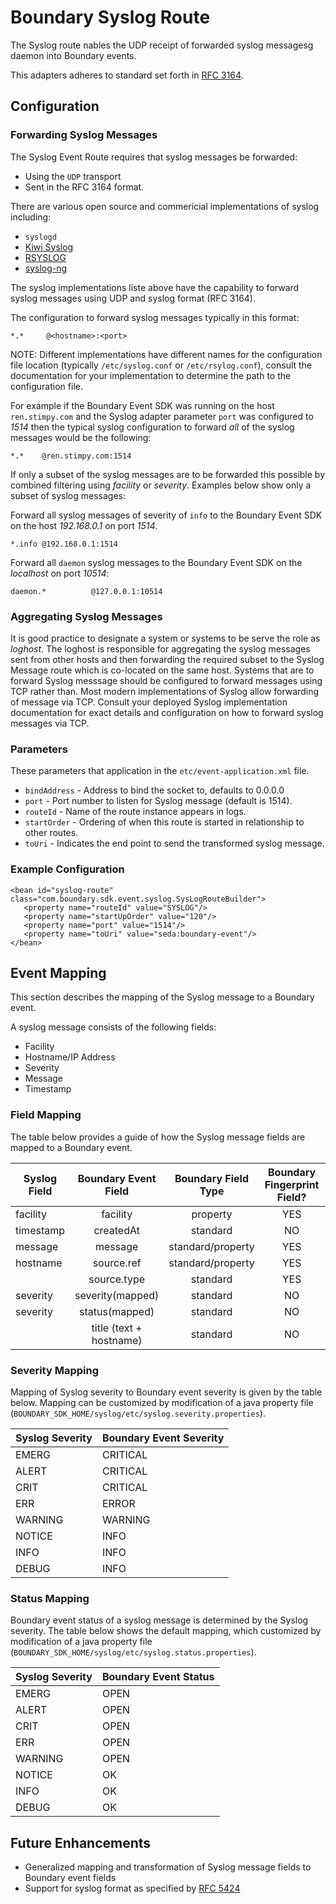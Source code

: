 Boundary Syslog Route
=====================

The Syslog route nables the UDP receipt of forwarded syslog messagesg daemon into Boundary events.

This adapters adheres to standard set forth in [RFC 3164](http://tools.ietf.org/html/rfc3164).

Configuration
-------------

### Forwarding Syslog Messages

The Syslog Event Route requires that syslog messages be forwarded:

* Using the `UDP` transport
* Sent in the RFC 3164 format.

There are various open source and commericial implementations of syslog including:

* `syslogd`
* [Kiwi Syslog](http://www.kiwisyslog.com)
* [RSYSLOG](http://www.rsyslog.com)
* [syslog-ng](http://www.syslog-ng.org)

The syslog implementations liste above have the capability to forward syslog messages using UDP and syslog format (RFC 3164).

The configuration to forward syslog messages typically in this format:

```
*.*     @<hostname>:<port>

```

NOTE: Different implementations have different names for the configuration file location (typically `/etc/syslog.conf` or `/etc/rsylog.conf`),
consult the documentation for your implementation to determine the path to the configuration file.

For example if the Boundary Event SDK was running on the host `ren.stimpy.com` and the Syslog adapter parameter `port` was configured to _1514_
then the typical syslog configuration to forward _all_ of the syslog messages would be the following:

```
*.*    @ren.stimpy.com:1514
```

If only a subset of the syslog messages are to be forwarded this possible by combined filtering using _facility_ or _severity_. Examples below
show only a subset of syslog messages:

Forward all syslog messages of severity of `info` to the Boundary Event SDK on the host _192.168.0.1_ on port _1514_.

```
*.info @192.168.0.1:1514
```

Forward all `daemon` syslog messages to the Boundary Event SDK on the _localhost_ on port _10514_:

```
daemon.*          @127.0.0.1:10514
```
### Aggregating Syslog Messages

It is good practice to designate a system or systems to be serve the role as _loghost_. The loghost
is responsible for aggregating the syslog messages sent from other hosts and then forwarding the required
subset to the Syslog Message route which is co-located on the same host.
Systems that are to forward Syslog messsage should be configured to forward messages using
TCP rather than. Most modern implementations of Syslog allow forwarding of message via TCP. Consult your
deployed Syslog implementation documentation for exact details and configuration on how to forward syslog messages via TCP.

### Parameters

These parameters that application in the `etc/event-application.xml` file.

* `bindAddress` - Address to bind the socket to, defaults to 0.0.0.0
* `port` - Port number to listen for Syslog message (default is 1514).
* `routeId` - Name of the route instance appears in logs.
* `startOrder` - Ordering of when this route is started in relationship to other routes.
* `toUri` - Indicates the end point to send the transformed syslog message.

### Example Configuration
```
<bean id="syslog-route" class="com.boundary.sdk.event.syslog.SysLogRouteBuilder">
   <property name="routeId" value="SYSLOG"/>
   <property name="startUpOrder" value="120"/>
   <property name="port" value="1514"/>
   <property name="toUri" value="seda:boundary-event"/>
</bean>
```

Event Mapping
----------------------------------------
This section describes the mapping of the Syslog message to a Boundary event.

A syslog message consists of the following fields:

* Facility
* Hostname/IP Address
* Severity
* Message
* Timestamp

### Field Mapping

The table below provides a guide of how the Syslog message fields are mapped to a Boundary event.

|Syslog Field  |Boundary Event Field     |Boundary Field Type|Boundary Fingerprint Field?|Boundary Tag?|
|--------------|:-----------------------:|:-----------------:|:-------------------------:|:-----------:|
|facility      | facility                | property          | YES                       | YES         |
|timestamp     | createdAt               | standard          | NO                        | NO          |
|message       | message                 | standard/property | YES                       | NO          |
|hostname      | source.ref              | standard/property | YES                       | YES         |
|              | source.type             | standard          | YES                       | YES         |
|severity      | severity(mapped)        | standard          | NO                        | NO          |
|severity      | status(mapped)          | standard          | NO                        | NO          |
|              | title (text + hostname) | standard          | NO                        | NO          |


### Severity Mapping
Mapping of Syslog severity to Boundary event severity is given by the table below. Mapping can be customized by modification of a
java property file (`BOUNDARY_SDK_HOME/syslog/etc/syslog.severity.properties`).

|Syslog Severity|Boundary Event Severity|
|---------------|-----------------------|
|EMERG          |CRITICAL               |
|ALERT          |CRITICAL               |
|CRIT           |CRITICAL               |
|ERR            |ERROR                  |
|WARNING        |WARNING                |
|NOTICE         |INFO                   |
|INFO           |INFO                   |
|DEBUG          |INFO                   |

### Status Mapping
Boundary event status of a syslog message is determined by the Syslog severity. The table below shows the default mapping, which  customized by modification of a
java property file (`BOUNDARY_SDK_HOME/syslog/etc/syslog.status.properties`).

|Syslog Severity|Boundary Event Status|
|---------------|---------------------|
|EMERG          |OPEN                 |
|ALERT          |OPEN                 |
|CRIT           |OPEN                 |
|ERR            |OPEN                 |
|WARNING        |OPEN                 |
|NOTICE         |OK                   |
|INFO           |OK                   |
|DEBUG          |OK                   |

Future Enhancements
-------------------
* Generalized mapping and transformation of Syslog message fields to Boundary event fields
* Support for syslog format as specified by [RFC 5424](http://tools.ietf.org/html/rfc5424)

